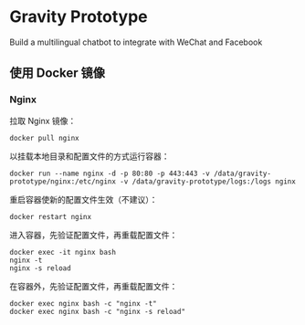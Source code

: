# Gravity Prototype

Build a multilingual chatbot to integrate with WeChat and Facebook

## 使用 Docker 镜像

### Nginx

拉取 Nginx 镜像：

```
docker pull nginx
```

以挂载本地目录和配置文件的方式运行容器：

```
docker run --name nginx -d -p 80:80 -p 443:443 -v /data/gravity-prototype/nginx:/etc/nginx -v /data/gravity-prototype/logs:/logs nginx
```

重启容器使新的配置文件生效（不建议）：

```
docker restart nginx
```

进入容器，先验证配置文件，再重载配置文件：

```
docker exec -it nginx bash
nginx -t
nginx -s reload
```

在容器外，先验证配置文件，再重载配置文件：

```
docker exec nginx bash -c "nginx -t"
docker exec nginx bash -c "nginx -s reload"
```
